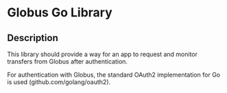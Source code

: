 # Globus Go Library
## Description
This library should provide a way for an app to request and monitor transfers from Globus after authentication.

For authentication with Globus, the standard OAuth2 implementation for Go is used (github.com/golang/oauth2).


